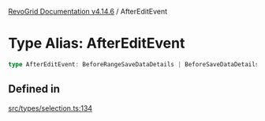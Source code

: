 [RevoGrid Documentation v4.14.6](README.md) / AfterEditEvent

# Type Alias: AfterEditEvent

```ts
type AfterEditEvent: BeforeRangeSaveDataDetails | BeforeSaveDataDetails;
```

## Defined in

[src/types/selection.ts:134](https://github.com/revolist/revogrid/blob/62db573a68fb44a3482895267c8cda1c54f2f4d4/src/types/selection.ts#L134)
